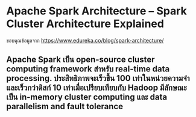 # Apache Spark Architecture – Spark Cluster Architecture Explained
ขอบคุณข้อมูลจาก https://www.edureka.co/blog/spark-architecture/

## Apache Spark เป็น open-source cluster computing framework สำหรับ real-time data processing. ประสิทธิภาพจะเร็วขึ้น 100 เท่าในหน่วยความจำและเร็วกว่าดิสก์ 10 เท่าเมื่อเปรียบเทียบกับ Hadoop  มีลักษณะเป็น in-memory cluster computing และ data parallelism and fault tolerance
